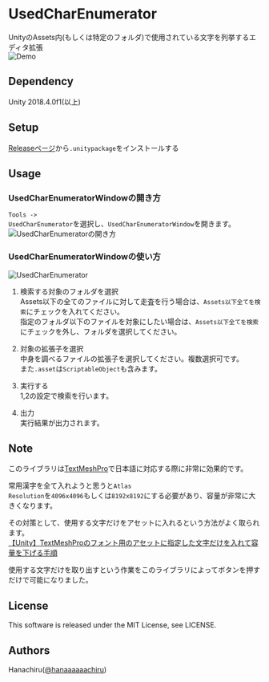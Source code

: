 # UsedCharEnumerator
UnityのAssets内(もしくは特定のフォルダ)で使用されている文字を列挙するエディタ拡張  
![Demo](https://user-images.githubusercontent.com/46705432/119090937-3df76580-ba47-11eb-9c92-42ebc007910f.png)

## Dependency
Unity 2018.4.0f1(以上)  

## Setup
[Releaseページ](https://github.com/hanachiru/UsedCharEnumerator/releases)から`.unitypackage`をインストールする

## Usage
### UsedCharEnumeratorWindowの開き方
<code>Tools -> UsedCharEnumerator</code>を選択し、<code>UsedCharEnumeratorWindow</code>を開きます。  
![UsedCharEnumeratorの開き方](https://user-images.githubusercontent.com/46705432/119091340-dee62080-ba47-11eb-9266-aa512014398e.png)
  
  
### UsedCharEnumeratorWindowの使い方
  
![UsedCharEnumerator](https://user-images.githubusercontent.com/46705432/119091685-6764c100-ba48-11eb-8377-5c03bbdfcab0.png)

1. 検索する対象のフォルダを選択  
Assets以下の全てのファイルに対して走査を行う場合は、<code>Assets以下全てを検索</code>にチェックを入れてください。  
指定のフォルダ以下のファイルを対象にしたい場合は、<code>Assets以下全てを検索</code>にチェックを外し、フォルダを選択してください。

2. 対象の拡張子を選択  
中身を調べるファイルの拡張子を選択してください。複数選択可です。  
また<code>.asset</code>は<code>ScriptableObject</code>も含みます。

3. 実行する  
1,2の設定で検索を行います。

4. 出力  
実行結果が出力されます。  

## Note
このライブラリは[TextMeshPro](https://docs.unity3d.com/ja/2019.4/Manual/com.unity.textmeshpro.html)で日本語に対応する際に非常に効果的です。  

常用漢字を全て入れようと思うと<code>Atlas Resolution</code>を<code>4096x4096</code>もしくは<code>8192x8192</code>にする必要があり、容量が非常に大きくなります。  

その対策として、使用する文字だけをアセットに入れるという方法がよく取られます。  
[【Unity】TextMeshProのフォント用のアセットに指定した文字だけを入れて容量を下げる手順](https://www.hanachiru-blog.com/entry/2019/06/06/114214)
  
使用する文字だけを取り出すという作業をこのライブラリによってボタンを押すだけで可能になりました。

## License
This software is released under the MIT License, see LICENSE.

## Authors
Hanachiru([@hanaaaaaachiru](https://twitter.com/hanaaaaaachiru))
